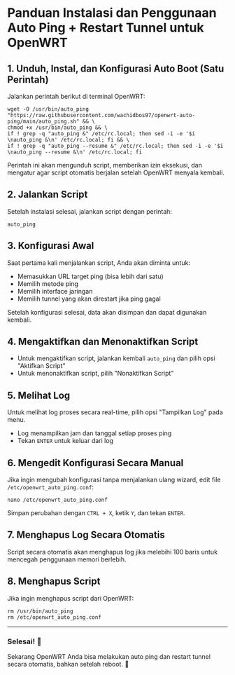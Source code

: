 # Panduan Instalasi dan Penggunaan Auto Ping + Restart Tunnel untuk OpenWRT

## 1. Unduh, Instal, dan Konfigurasi Auto Boot (Satu Perintah)
Jalankan perintah berikut di terminal OpenWRT:
```
wget -O /usr/bin/auto_ping "https://raw.githubusercontent.com/wachidbos97/openwrt-auto-ping/main/auto_ping.sh" && \
chmod +x /usr/bin/auto_ping && \
if ! grep -q "auto_ping &" /etc/rc.local; then sed -i -e '$i \nauto_ping &\n' /etc/rc.local; fi && \
if ! grep -q "auto_ping --resume &" /etc/rc.local; then sed -i -e '$i \nauto_ping --resume &\n' /etc/rc.local; fi
```
Perintah ini akan mengunduh script, memberikan izin eksekusi, dan mengatur agar script otomatis berjalan setelah OpenWRT menyala kembali.

## 2. Jalankan Script
Setelah instalasi selesai, jalankan script dengan perintah:
```
auto_ping
```

## 3. Konfigurasi Awal
Saat pertama kali menjalankan script, Anda akan diminta untuk:
- Memasukkan URL target ping (bisa lebih dari satu)
- Memilih metode ping
- Memilih interface jaringan
- Memilih tunnel yang akan direstart jika ping gagal

Setelah konfigurasi selesai, data akan disimpan dan dapat digunakan kembali.

## 4. Mengaktifkan dan Menonaktifkan Script
- Untuk mengaktifkan script, jalankan kembali `auto_ping` dan pilih opsi "Aktifkan Script"
- Untuk menonaktifkan script, pilih "Nonaktifkan Script"

## 5. Melihat Log
Untuk melihat log proses secara real-time, pilih opsi "Tampilkan Log" pada menu.
- Log menampilkan jam dan tanggal setiap proses ping
- Tekan `ENTER` untuk keluar dari log

## 6. Mengedit Konfigurasi Secara Manual
Jika ingin mengubah konfigurasi tanpa menjalankan ulang wizard, edit file `/etc/openwrt_auto_ping.conf`:
```
nano /etc/openwrt_auto_ping.conf
```
Simpan perubahan dengan `CTRL + X`, ketik `Y`, dan tekan `ENTER`.

## 7. Menghapus Log Secara Otomatis
Script secara otomatis akan menghapus log jika melebihi 100 baris untuk mencegah penggunaan memori berlebih.

## 8. Menghapus Script
Jika ingin menghapus script dari OpenWRT:
```
rm /usr/bin/auto_ping
rm /etc/openwrt_auto_ping.conf
```

---
### Selesai! 🎉
Sekarang OpenWRT Anda bisa melakukan auto ping dan restart tunnel secara otomatis, bahkan setelah reboot. 🚀
